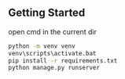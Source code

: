 
## Getting Started
open cmd in the current dir
```bash
python -m venv venv
venv\scripts\activate.bat
pip install -r requirements.txt
python manage.py runserver
```